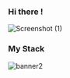 ### Hi there !
![Screenshot (1)](https://user-images.githubusercontent.com/66239860/147466297-1b1ce4af-d412-42b9-883b-3d1671f140af.png)

<!--
**Rufo138/Rufo138** is a ✨ _special_ ✨ repository because its `README.md` (this file) appears on your GitHub profile.

Here are some ideas to get you started:

- 🔭 I’m currently working on ...
- 🌱 I’m currently learning ...
- 👯 I’m looking to collaborate on ...
- 🤔 I’m looking for help with ...
- 💬 Ask me about ...
- 📫 How to reach me: ...
- 😄 Pronouns: ...
- ⚡ Fun fact: ...
-->
### My Stack
![banner2](https://user-images.githubusercontent.com/66239860/147467335-e8a44b76-e2c0-47af-b742-bd310b5921e0.png)

